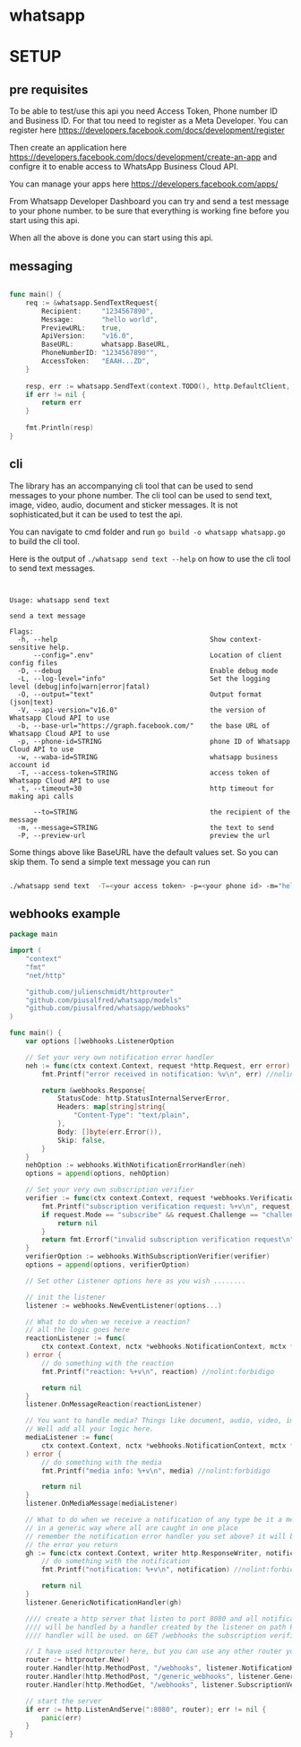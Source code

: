 # whatsapp

# SETUP

## pre requisites

To be able to test/use this api you need Access Token, Phone number ID and Business ID. For that
tou need to register as a Meta Developer. You can register here https://developers.facebook.com/docs/development/register

Then create an application here https://developers.facebook.com/docs/development/create-an-app and configre
it to enable access to WhatsApp Business Cloud API.

You can manage your apps here https://developers.facebook.com/apps/

From Whatsapp Developer Dashboard you can try and send a test message to your phone number.
to be sure that everything is working fine before you start using this api.

When all the above is done you can start using this api.


## messaging

```go

func main() {
	req := &whatsapp.SendTextRequest{
		Recipient:     "1234567890", 
		Message:       "hello world", 
		PreviewURL:    true, 
		ApiVersion:    "v16.0", 
		BaseURL:       whatsapp.BaseURL, 
		PhoneNumberID: "1234567890"",
		AccessToken:   "EAAH...ZD",
	}
	
	resp, err := whatsapp.SendText(context.TODO(), http.DefaultClient, req)
	if err != nil {
		return err
	}
	
	fmt.Println(resp)
}

```


## cli
The library has an accompanying cli tool that can be used to send messages to your phone number.
The cli tool can be used to send text, image, video, audio, document and sticker messages.
It is not sophisticated,but it can be used to test the api.

You can navigate to cmd folder and run `go build -o whatsapp whatsapp.go` to build the cli tool.

Here is the output of `./whatsapp send text --help` on how to use the cli tool to send text messages.

```text


Usage: whatsapp send text

send a text message

Flags:
  -h, --help                                      Show context-sensitive help.
      --config=".env"                             Location of client config files
  -D, --debug                                     Enable debug mode
  -L, --log-level="info"                          Set the logging level (debug|info|warn|error|fatal)
  -O, --output="text"                             Output format (json|text)
  -V, --api-version="v16.0"                       the version of Whatsapp Cloud API to use
  -b, --base-url="https://graph.facebook.com/"    the base URL of Whatsapp Cloud API to use
  -p, --phone-id=STRING                           phone ID of Whatsapp Cloud API to use
  -w, --waba-id=STRING                            whatsapp business account id
  -T, --access-token=STRING                       access token of Whatsapp Cloud API to use
  -t, --timeout=30                                http timeout for making api calls

      --to=STRING                                 the recipient of the message
  -m, --message=STRING                            the text to send
  -P, --preview-url                               preview the url
```

Some things above like BaseURL have the default values set. So you can skip them.
To send a simple text message you can run

```bash

./whatsapp send text  -T=<your access token> -p=<your phone id> -m="hello world" --to=<recipient-phone-number"

```

## webhooks example

```go
package main

import (
	"context"
	"fmt"
	"net/http"

	"github.com/julienschmidt/httprouter"
	"github.com/piusalfred/whatsapp/models"
	"github.com/piusalfred/whatsapp/webhooks"
)

func main() {
	var options []webhooks.ListenerOption

	// Set your very own notification error handler
	neh := func(ctx context.Context, request *http.Request, err error) *webhooks.Response {
		fmt.Printf("error received in notification: %v\n", err) //nolint:forbidigo

		return &webhooks.Response{
			StatusCode: http.StatusInternalServerError,
			Headers: map[string]string{
				"Content-Type": "text/plain",
			},
			Body: []byte(err.Error()),
			Skip: false,
		}
	}
	nehOption := webhooks.WithNotificationErrorHandler(neh)
	options = append(options, nehOption)

	// Set your very own subscription verifier
	verifier := func(ctx context.Context, request *webhooks.VerificationRequest) error {
		fmt.Printf("subscription verification request: %+v\n", request) //nolint:forbidigo
		if request.Mode == "subscribe" && request.Challenge == "challenge" {
			return nil
		}
		return fmt.Errorf("invalid subscription verification request\n")
	}
	verifierOption := webhooks.WithSubscriptionVerifier(verifier)
	options = append(options, verifierOption)

	// Set other Listener options here as you wish ........

	// init the listener
	listener := webhooks.NewEventListener(options...)

	// What to do when we receive a reaction?
	// all the logic goes here
	reactionListener := func(
		ctx context.Context, nctx *webhooks.NotificationContext, mctx *webhooks.MessageContext, reaction *models.Reaction,
	) error {
		// do something with the reaction
		fmt.Printf("reaction: %+v\n", reaction) //nolint:forbidigo

		return nil
	}
	listener.OnMessageReaction(reactionListener)

	// You want to handle media? Things like document, audio, video, image and sticker
	// Well add all your logic here.
	mediaListener := func(
		ctx context.Context, nctx *webhooks.NotificationContext, mctx *webhooks.MessageContext, media *models.MediaInfo,
	) error {
		// do something with the media
		fmt.Printf("media info: %+v\n", media) //nolint:forbidigo

		return nil
	}
	listener.OnMediaMessage(mediaListener)

	// What to do when we receive a notification of any type be it a media or a text you can handle it here
	// in a generic way where all are caught in one place
	// remember the notification error handler you set above? it will be called here to investigate
	// the error you return
	gh := func(ctx context.Context, writer http.ResponseWriter, notification *webhooks.Notification) error {
		// do something with the notification
		fmt.Printf("notification: %+v\n", notification) //nolint:forbidigo

		return nil
	}
	listener.GenericNotificationHandler(gh)

	//// create a http server that listen to port 8080 and all notification on the path POST /webhooks
	//// will be handled by a handler created by the listener on path POST /generic_webhooks the generic
	//// handler will be used. on GET /webhooks the subscription verification will be handled

	// I have used httprouter here, but you can use any other router you wish
	router := httprouter.New()
	router.Handler(http.MethodPost, "/webhooks", listener.NotificationHandler())
	router.Handler(http.MethodPost, "/generic_webhooks", listener.GenericHandler())
	router.Handler(http.MethodGet, "/webhooks", listener.SubscriptionVerificationHandler())

	// start the server
	if err := http.ListenAndServe(":8080", router); err != nil {
		panic(err)
	}
}

```